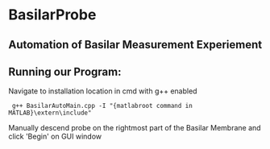 # BasilarProbe
## Automation of Basilar Measurement Experiement

## Running our Program:
Navigate to installation location in cmd with g++ enabled

	 g++ BasilarAutoMain.cpp -I "{matlabroot command in MATLAB}\extern\include"
Manually descend probe on the rightmost part of the Basilar Membrane and click 'Begin' on GUI window

